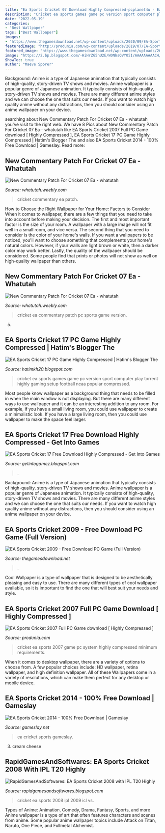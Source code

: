 ```yaml
---
title: "Ea Sports Cricket 07 Download Highly Compressed-pcplanet4u - Ea Cricket Sports Gameslay"
description: "Cricket ea sports games game pc version sport computer play torrent highly gaming setup football ncaa popular compressed"
date: "2022-05-19"
categories:
- "Best Wallpaper"
tags: ["Best Wallpaper"]
images:
- "https://www.thegamesdownload.net/wp-content/uploads/2020/09/EA-Sports-Cricket-09-cover.jpg"
featuredImage: "http://produnia.com/wp-content/uploads/2019/07/EA-Sports-Cricket-2007-Full-PC-Game-download-Highly-Compressed-.jpg"
featured_image: "https://www.thegamesdownload.net/wp-content/uploads/2020/09/EA-Sports-Cricket-09-cover.jpg"
image: "https://2.bp.blogspot.com/-HiHrZG5nU2E/WONhsQVY05I/AAAAAAAAAC4/MALWu8BkpXg1dFnqFfSQacsAo3kBb2_pgCLcB/s1600/EA%2BSports%2BCricket%2B17%2BPC%2Bgame%2BHighly%2BCompressed%2BFor%2BFree%2B.png"
ShowToc: true
author: "Maeve Sporer"
---
```



Background: Anime is a type of Japanese animation that typically consists of high-quality, story-driven TV shows and movies.
Anime wallpaper is a popular genre of Japanese animation. It typically consists of high-quality, story-driven TV shows and movies. There are many different anime styles and we can choose the one that suits our needs. If you want to watch high quality anime without any distractions, then you should consider using an anime wallpaper on your device.

	

		
searching about New Commentary Patch For Cricket 07 Ea - whatutah you've visit to the right web. We have 8 Pics about New Commentary Patch For Cricket 07 Ea - whatutah like EA Sports Cricket 2007 Full PC Game download [ Highly Compressed ], EA Sports Cricket 17 PC Game Highly Compressed | Hatim&#039;s Blogger The and also EA Sports Cricket 2014 - 100% Free Download | Gameslay. Read more:
		
    
## New Commentary Patch For Cricket 07 Ea - Whatutah

<img loading=lazy src="https://lookaside.fbsbx.com/lookaside/crawler/media/?media_id=2134061300181090" onerror="this.onerror=null;this.src='https://tse4.mm.bing.net/th?id=OIP.iGyOnCHLbhoojPXnxarW5gHaEK&amp;pid=15.1';" alt="New Commentary Patch For Cricket 07 Ea - whatutah">

_Source: whatutah.weebly.com_

>cricket commentary ea patch. 

	

How to Choose the Right Wallpaper for Your Home: Factors to Consider
When it comes to wallpaper, there are a few things that you need to take into account before making your decision. The first and most important factor is the size of your room. A wallpaper with a large image will not fit well in a small room, and vice versa. 
The second thing that you need to consider is the color of your home's walls. If you want a wallpapers to be noticed, you'll want to choose something that complements your home's natural colors. However, if your walls are light brown or white, then a darker color may work better. 
Lastly, the quality of the wallpaper should be considered. Some people find that prints or photos will not show as well on high-quality wallpaper than others.

    
## New Commentary Patch For Cricket 07 Ea - Whatutah

<img loading=lazy src="http://2.bp.blogspot.com/-9k_x5wm4PWc/U-npkYNMRXI/AAAAAAAAGOc/sda9AfQFxSw/s1600/a2%2Bstudios%2BDLF%2BIPL%2B4%2Bthe%2Bcricket%2Bfever%2Bpatch%2B10.jpg" onerror="this.onerror=null;this.src='https://tse2.mm.bing.net/th?id=OIP.EPsjl2aC9OG0LNwvKQGOugHaF7&amp;pid=15.1';" alt="New Commentary Patch For Cricket 07 Ea - whatutah">

_Source: whatutah.weebly.com_

>cricket ea commentary patch pc sports game version. 

	

5.

    
## EA Sports Cricket 17 PC Game Highly Compressed | Hatim&#039;s Blogger The

<img loading=lazy src="https://2.bp.blogspot.com/-YJOCEqnXbPY/V6XehxJKe2I/AAAAAAAAHyo/mffIv0z-BHE6E-WVHM7txxkj2ecH2amWgCLcB/s1600/EA_Sports_Cricket_17.jpg" onerror="this.onerror=null;this.src='https://tse3.mm.bing.net/th?id=OIP.2NEe2863FwoFsDBxmIiX5wHaKB&amp;pid=15.1';" alt="EA Sports Cricket 17 PC Game Highly Compressed | Hatim&#039;s Blogger The">

_Source: hatimkh20.blogspot.com_

>cricket ea sports games game pc version sport computer play torrent highly gaming setup football ncaa popular compressed. 

	

Most people know wallpaper as a background thing that needs to be filled in when the main window is not displaying. But there are many different ways to use wallpaper and it can be an interesting addition to any room. For example, if you have a small living room, you could use wallpaper to create a minimalistic look. If you have a large living room, then you could use wallpaper to make the space feel larger.

    
## EA Sports Cricket 17 Free Download Highly Compressed - Get Into Games

<img loading=lazy src="https://2.bp.blogspot.com/-HiHrZG5nU2E/WONhsQVY05I/AAAAAAAAAC4/MALWu8BkpXg1dFnqFfSQacsAo3kBb2_pgCLcB/s1600/EA%2BSports%2BCricket%2B17%2BPC%2Bgame%2BHighly%2BCompressed%2BFor%2BFree%2B.png" onerror="this.onerror=null;this.src='https://tse4.mm.bing.net/th?id=OIP.v6CGG5_6u9DF1zhXtj4NHgHaEx&amp;pid=15.1';" alt="EA Sports Cricket 17 Free Download Highly Compressed - Get Into Games">

_Source: getintogamez.blogspot.com_

>. 

	

Background: Anime is a type of Japanese animation that typically consists of high-quality, story-driven TV shows and movies.
Anime wallpaper is a popular genre of Japanese animation. It typically consists of high-quality, story-driven TV shows and movies. There are many different anime styles and we can choose the one that suits our needs. If you want to watch high quality anime without any distractions, then you should consider using an anime wallpaper on your device.

    
## EA Sports Cricket 2009 - Free Download PC Game (Full Version)

<img loading=lazy src="https://www.thegamesdownload.net/wp-content/uploads/2020/09/EA-Sports-Cricket-09-cover.jpg" onerror="this.onerror=null;this.src='https://tse3.mm.bing.net/th?id=OIP.KZCX1XClaRzVkfSlVDTnzgHaEK&amp;pid=15.1';" alt="EA Sports Cricket 2009 - Free Download PC Game (Full Version)">

_Source: thegamesdownload.net_

>. 

	

Cool Wallpaper is a type of wallpaper that is designed to be aesthetically pleasing and easy to use. There are many different types of cool wallpaper available, so it is important to find the one that will best suit your needs and style.

    
## EA Sports Cricket 2007 Full PC Game Download [ Highly Compressed ]

<img loading=lazy src="http://produnia.com/wp-content/uploads/2019/07/EA-Sports-Cricket-2007-Full-PC-Game-download-Highly-Compressed-.jpg" onerror="this.onerror=null;this.src='https://tse1.mm.bing.net/th?id=OIP.uEUAVCAlwvIZkIFzedM7hAHaFj&amp;pid=15.1';" alt="EA Sports Cricket 2007 Full PC Game download [ Highly Compressed ]">

_Source: produnia.com_

>cricket ea sports 2007 game pc system highly compressed minimum requirements. 

	

When it comes to desktop wallpaper, there are a variety of options to choose from. A few popular choices include: HD wallpaper, retina wallpaper, and high definition wallpaper. All of these Wallpapers come in a variety of resolutions, which can make them perfect for any desktop or mobile device. 

    
## EA Sports Cricket 2014 - 100% Free Download | Gameslay

<img loading=lazy src="https://i2.wp.com/gameslay.net/wp-content/uploads/2015/11/EA-Sports-Cricket-2014-Free-Download.jpg" onerror="this.onerror=null;this.src='https://tse1.mm.bing.net/th?id=OIP.y7BY7V-ZqQZrx2brUsxqOAAAAA&amp;pid=15.1';" alt="EA Sports Cricket 2014 - 100% Free Download | Gameslay">

_Source: gameslay.net_

>ea cricket sports gameslay. 

	

3. cream cheese 

    
## RapidGamesAndSoftwares: EA Sports Cricket 2008 With IPL T20 Highly

<img loading=lazy src="https://2.bp.blogspot.com/-ntcAIUHIFWY/UQ1a2DbmCSI/AAAAAAAAAcQ/gcx9qMnVFOQ/s1600/111.jpg" onerror="this.onerror=null;this.src='https://tse1.mm.bing.net/th?id=OIP.0LGKK2HdCEVRrJ0ZCtPt_AAAAA&amp;pid=15.1';" alt="RapidGamesAndSoftwares: EA Sports Cricket 2008 with IPL T20 Highly">

_Source: rapidgamesandsoftwares.blogspot.com_

>cricket ea sports 2008 ipl 2009 icl vs. 

	

Types of Anime: Animation, Comedy, Drama, Fantasy, Sports, and more
Anime wallpaper is a type of art that often features characters and scenes from anime. Some popular anime wallpaper topics include Attack on Titan, Naruto, One Piece, and Fullmetal Alchemist.

